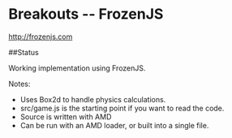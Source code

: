 # Breakouts -- FrozenJS

http://frozenjs.com

##Status

Working implementation using FrozenJS.

Notes:
* Uses Box2d to handle physics calculations.
* src/game.js is the starting point if you want to read the code.
* Source is written with AMD
* Can be run with an AMD loader, or built into a single file.